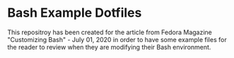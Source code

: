 # Bash Example Dotfiles

This repositroy has been created for the article from Fedora Magazine "Customizing Bash" - July 01, 2020 in order to have some example files for the reader to review when they are modifying their Bash environment. 
